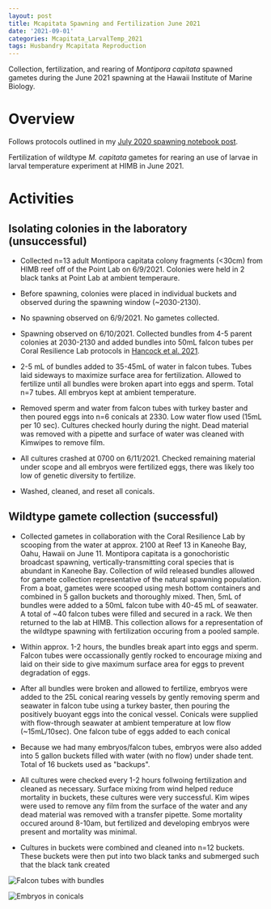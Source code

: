 ```yaml
---
layout: post
title: Mcapitata Spawning and Fertilization June 2021
date: '2021-09-01'
categories: Mcapitata_LarvalTemp_2021
tags: Husbandry Mcapitata Reproduction
---
```


Collection, fertilization, and rearing of *Montipora capitata* spawned gametes during the June 2021 spawning at the Hawaii Institute of Marine Biology. 

# Overview 

Follows protocols outlined in my [July 2020 spawning notebook post](https://ahuffmyer.github.io/ASH_Putnam_Lab_Notebook/Mcapitata-Spawning-and-Fertilization-July-2020/).  

Fertilization of wildtype *M. capitata* gametes for rearing an use of larvae in larval temperature experiment at HIMB in June 2021.  

# Activities  

## Isolating colonies in the laboratory (unsuccessful) 

* Collected n=13 adult Montipora capitata colony fragments (<30cm) from HIMB reef off of the Point Lab on 6/9/2021. Colonies were held in 2 black tanks at Point Lab at ambient temperaure.  

* Before spawning, colonies were placed in individual buckets and observed during the spawning window (~2030-2130).

* No spawning observed on 6/9/2021. No gametes collected. 

* Spawning observed on 6/10/2021. Collected bundles from 4-5 parent colonies at 2030-2130 and added bundles into 50mL falcon tubes per Coral Resilience Lab protocols in [Hancock et al. 2021](https://www.int-res.com/articles/meps2020/657/m657p123.pdf). 

* 2-5 mL of bundles added to 35-45mL of water in falcon tubes. Tubes laid sideways to maximize surface area for fertilization. Allowed to fertilize until all bundles were broken apart into eggs and sperm. Total n=7 tubes. All embryos kept at ambient temperature.  

* Removed sperm and water from falcon tubes with turkey baster and then poured eggs into n=6 conicals at 2330. Low water flow used (15mL per 10 sec). Cultures checked hourly during the night. Dead material was removed with a pipette and surface of water was cleaned with Kimwipes to remove film. 

* All cultures crashed at 0700 on 6/11/2021. Checked remaining material under scope and all embryos were fertilized eggs, there was likely too low of genetic diversity to fertilize. 

* Washed, cleaned, and reset all conicals.  

## Wildtype gamete collection (successful)  

* Collected gametes in collaboration with the Coral Resilience Lab by scooping from the water at approx. 2100 at Reef 13 in Kaneohe Bay, Oahu, Hawaii on June 11. Montipora capitata is a gonochoristic broadcast spawning, vertically-transmitting coral species that is abundant in Kaneohe Bay. Collection of wild released bundles allowed for gamete collection representative of the natural spawning population. From a boat, gametes were scooped using mesh bottom containers and combined in 5 gallon buckets and thoroughly mixed. Then, 5mL of bundles were added to a 50mL falcon tube with 40-45 mL of seawater. A total of ~40 falcon tubes were filled and secured in a rack. We then returned to the lab at HIMB. This collection allows for a representation of the wildtype spawning with fertilization occuring from a pooled sample. 

* Within approx. 1-2 hours, the bundles break apart into eggs and sperm. Falcon tubes were occassionally gently rocked to encourage mixing and laid on their side to give maximum surface area for eggs to prevent degradation of eggs. 

*  After all bundles were broken and allowed to fertilize, embryos were added to the 25L conical rearing vessels by gently removing sperm and seawater in falcon tube using a turkey baster, then pouring the positively buoyant eggs into the conical vessel. Conicals were supplied with flow-through seawater at ambient temperature at low flow (~15mL/10sec). One falcon tube of eggs added to each conical

* Because we had many embryos/falcon tubes, embryos were also added into 5 gallon buckets filled with water (with no flow) under shade tent. Total of 16 buckets used as "backups".  

* All cultures were checked every 1-2 hours follwoing fertilization and cleaned as necessary. Surface mixing from wind helped reduce mortality in buckets, these cultures were very successful. Kim wipes were used to remove any film from the surface of the water and any dead material was removed with a transfer pipette. Some mortality occured around 8-10am, but fertilized and developing embryos were present and mortality was minimal. 

* Cultures in buckets were combined and cleaned into n=12 buckets. These buckets were then put into two black tanks and submerged such that the black tank created 

![Falcon tubes with bundles](https://ahuffmyer.github.io/ASH_Putnam_Lab_Notebook/images/NotebookImages/Falcon_Tubes_2021.jpeg)  


![Embryos in conicals](https://ahuffmyer.github.io/ASH_Putnam_Lab_Notebook/images/NotebookImages/Embryos_Conicals_2021.jpeg)  

